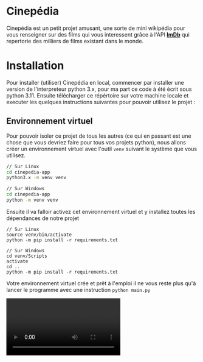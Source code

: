 # Cinepédia

Cinepédia est un petit projet amusant, une sorte de mini wikipédia pour vous renseigner sur des films qui vous  interessent grâce à l'API __[ImDb](https://developer.imdb.com/)__ qui repertorie des milliers de films existant dans le monde.

# Installation

Pour installer (utiliser) Cinepédia en local, commencer par installer une version de l'interpreteur python 3.x, pour ma part ce code à été écrit sous python 3.11. Ensuite télécharger ce répértoire sur votre machine locale et executer les quelques instructions suivantes pour pouvoir utilisez le projet :

## Environnement virtuel

Pour pouvoir isoler ce projet de tous les autres (ce qui en passant est une chose que vous devriez faire pour tous vos projets python), nous allons créer un environnement virtuel avec l'outil `venv` suivant le système que vous utilisez.

```bash 
// Sur Linux
cd cinepedia-app
python3.x -m venv venv

// Sur Windows
cd cinepedia-app
python -m venv venv
```

Ensuite il va falloir activez cet environnement virtuel et y installez toutes les dépendances de notre projet

```bas
// Sur Linux
source venv/bin/activate
python -m pip install -r requirements.txt

// Sur Windows
cd venv/Scripts
activate
cd ..
python -m pip install -r requirements.txt
```

Votre environnement virtuel crée et prêt à l'emploi il ne vous reste plus qu'à lancer le programme avec une instruction `python main.py`

<video controls autoplay=true src="https://gaetan26.github.io/cinepedia-app/export/video.mp4">Aperçu</video>

